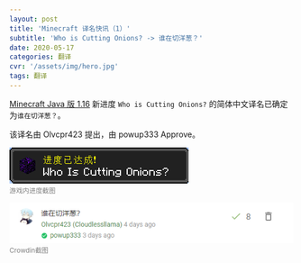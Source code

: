 ```yaml
---
layout: post
title: 'Minecraft 译名快讯（1）'
subtitle: 'Who is Cutting Onions? -> 谁在切洋葱？'
date: 2020-05-17
categories: 翻译
cvr: '/assets/img/hero.jpg'
tags: 翻译
---
```

<a href ='https://minecraft-zh.gamepedia.com/Java%E7%89%881.16'>Minecraft Java 版 1.16</a> 新进度 <code>Who is Cutting Onions?</code> 的简体中文译名已确定为<code>谁在切洋葱？</code>。

该译名由 Olvcpr423 提出，由 powup333 Approve。

<img src ='/assets/img/Minecraft 译名快讯（1）/whoiscuttingonions.png'><br><small><font color ='#808080'>游戏内进度截图</font></small>

<img src ='/assets/img/Minecraft 译名快讯（1）/whoiscuttingonionscrowdin.png'><br><small><font color ='#808080'>Crowdin截图</font></small>
